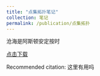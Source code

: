 ```yaml
---
title: "点集拓扑笔记"
collection: 笔记
permalink: /publication/点集拓扑
---
```

沧海是阿斯顿安定按时

[点击下载](http://hehancn.github.io/files/paper1.pdf)

Recommended citation: 这里有用吗
